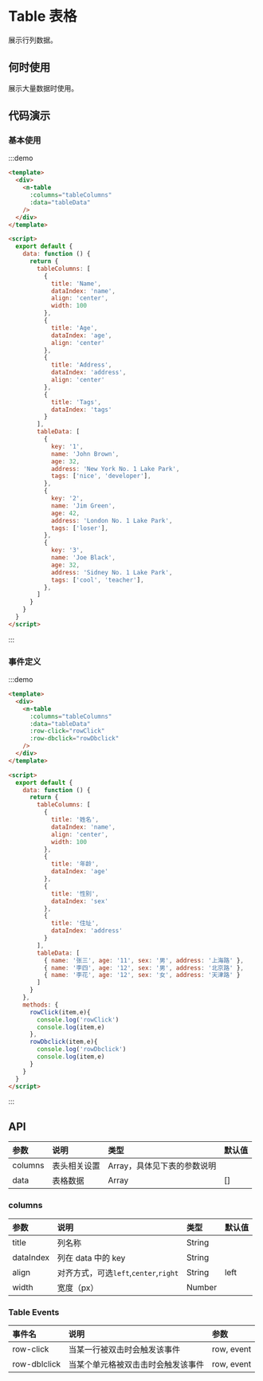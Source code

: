 
# Table 表格
展示行列数据。

## 何时使用
展示大量数据时使用。

## 代码演示
### 基本使用
:::demo

```html
<template>
  <div>
    <n-table
      :columns="tableColumns"
      :data="tableData"
    />
  </div>
</template>

<script>
  export default {
    data: function () {
      return {
        tableColumns: [
          {
            title: 'Name',
            dataIndex: 'name',
            align: 'center',
            width: 100
          },
          {
            title: 'Age',
            dataIndex: 'age',
            align: 'center'
          },
          {
            title: 'Address',
            dataIndex: 'address',
            align: 'center'
          },
          {
            title: 'Tags',
            dataIndex: 'tags'
          }
        ],
        tableData: [
          {
            key: '1',
            name: 'John Brown',
            age: 32,
            address: 'New York No. 1 Lake Park',
            tags: ['nice', 'developer'],
          },
          {
            key: '2',
            name: 'Jim Green',
            age: 42,
            address: 'London No. 1 Lake Park',
            tags: ['loser'],
          },
          {
            key: '3',
            name: 'Joe Black',
            age: 32,
            address: 'Sidney No. 1 Lake Park',
            tags: ['cool', 'teacher'],
          },
        ]
      }
    }
  }
</script>
```
:::

### 事件定义
:::demo

```html
<template>
  <div>
    <n-table
      :columns="tableColumns"
      :data="tableData"
      :row-click="rowClick"
      :row-dbclick="rowDbclick"
    />
  </div>
</template>

<script>
  export default {
    data: function () {
      return {
        tableColumns: [
          {
            title: '姓名',
            dataIndex: 'name',
            align: 'center',
            width: 100
          },
          {
            title: '年龄',
            dataIndex: 'age'
          },
          {
            title: '性别',
            dataIndex: 'sex'
          },
          {
            title: '住址',
            dataIndex: 'address'
          }
        ],
        tableData: [
          { name: '张三', age: '11', sex: '男', address: '上海路' },
          { name: '李四', age: '12', sex: '男', address: '北京路' },
          { name: '李花', age: '12', sex: '女', address: '天津路' }
        ]
      }
    },
    methods: {
      rowClick(item,e){
        console.log('rowClick')
        console.log(item,e)
      },
      rowDbclick(item,e){
        console.log('rowDbclick')
        console.log(item,e)
      }
    }
  }
</script>
```
:::

## API

| 参数 | 说明 | 类型 | 默认值 |
| :--- | :--- | :--- | :--- |
| columns | 表头相关设置 | Array，具体见下表的参数说明 |  |
| data | 表格数据 | Array | [] |

### columns
| 参数 | 说明 | 类型 | 默认值 |
| :--- | :--- | :--- | :--- |
| title | 列名称 | String |  |
| dataIndex | 列在 data 中的 key | String |  |
| align | 对齐方式，可选`left`,`center`,`right` | String | left |
| width | 宽度（px） | Number | |

### Table Events
| 事件名 | 说明 | 参数 |
| :--- | :--- | :--- |
| row-click | 当某一行被双击时会触发该事件 |row, event
| row-dblclick | 当某个单元格被双击击时会触发该事件 |row, event
